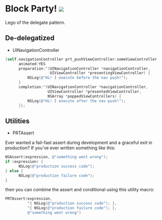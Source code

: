 # Block Party! <img src="https://img.shields.io/cocoapods/v/BlockParty.svg" />

Lego of the delegate pattern.

## De-delegatized
- UINavigationController
```objective-c
[self.navigationController prt_pushViewController:someViewController
      animated:YES
      preparation:^(UINavigationController *navigationController,
                    UIViewController *presentingViewController) {
          NSLog(@"Hi! I execute before the nav push!");
      }
      completion:^(UINavigationController *navigationController,
                   UIViewController *presentedViewController,
                   NSArray *poppedViewControllers) {
          NSLog(@"Hi! I execute after the nav push!");
      }];
```

## Utilities
- PRTAssert

Ever wanted a fail-fast assert during development and a graceful exit in production? If you've ever written something like this:
```objective-c
NSAssert(expression, @"something went wrong");
if (expression) {
      NSLog(@"production success code");
} else {
      NSLog(@"production failure code");
}
```
then you can combine the assert and conditional using this utility macro:
```objective-c
PRTAssert(expression,
          ^{ NSLog(@"production success code"); },
          ^{ NSLog(@"production failure code"); },
          @"something went wrong")
```
